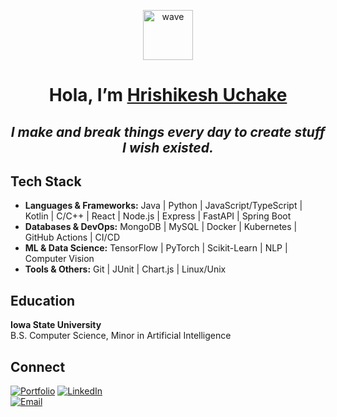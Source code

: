 <p align="center">
  <img src="https://media.giphy.com/media/hvRJCLFzcasrR4ia7z/giphy.gif" width="80" alt="wave"/>
</p>

<h1 align="center">Hola, I’m <a href="https://github.com/HrishikeshUchake">Hrishikesh Uchake</a> </h1>
<div align="center">
  <h2><i>I make and break things every day to create stuff I wish existed.</i></h2>
</div>



## Tech Stack

- **Languages & Frameworks:** Java | Python | JavaScript/TypeScript | Kotlin | C/C++ | React | Node.js | Express | FastAPI | Spring Boot
- **Databases & DevOps:** MongoDB | MySQL | Docker | Kubernetes | GitHub Actions | CI/CD
- **ML & Data Science:** TensorFlow | PyTorch | Scikit-Learn | NLP | Computer Vision
- **Tools & Others:** Git | JUnit | Chart.js | Linux/Unix



## Education

**Iowa State University**  
B.S. Computer Science, Minor in Artificial Intelligence



## Connect

[![Portfolio](https://img.shields.io/badge/Portfolio-hrishikeshu.vercel.app-black?style=flat-square&logo=vercel)](https://hrishikeshu.vercel.app/) 
[![LinkedIn](https://img.shields.io/badge/LinkedIn-Connect-blue?logo=linkedin)](https://linkedin.com/in/hrishikeshUchake21)  
[![Email](https://img.shields.io/badge/Email-%20gmail-red?logo=gmail)](mailto:uchakeh@gmail.com)
